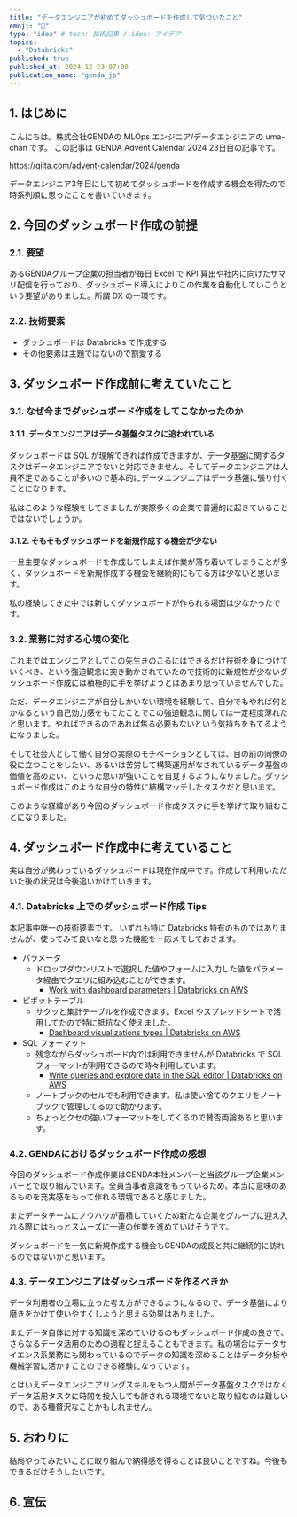 ```yaml
---
title: "データエンジニアが初めてダッシュボードを作成して気づいたこと"
emoji: "🐴"
type: "idea" # tech: 技術記事 / idea: アイデア
topics:
  - "Databricks"
published: true
published_at: 2024-12-23 07:00
publication_name: "genda_jp"
---
```


## 1. はじめに

こんにちは。株式会社GENDAの MLOps エンジニア/データエンジニアの uma-chan です。
この記事は GENDA Advent Calendar 2024 23日目の記事です。

https://qiita.com/advent-calendar/2024/genda

データエンジニア3年目にして初めてダッシュボードを作成する機会を得たので時系列順に思ったことを書いていきます。

## 2. 今回のダッシュボード作成の前提

### 2.1. 要望

あるGENDAグループ企業の担当者が毎日 Excel で KPI 算出や社内に向けたサマリ配信を行っており、ダッシュボード導入によりこの作業を自動化していこうという要望がありました。所謂 DX の一環です。

### 2.2. 技術要素

- ダッシュボードは Databricks で作成する
- その他要素は主題ではないので割愛する

## 3. ダッシュボード作成前に考えていたこと

### 3.1. なぜ今までダッシュボード作成をしてこなかったのか

#### 3.1.1. データエンジニアはデータ基盤タスクに追われている

ダッシュボードは SQL が理解できれば作成できますが、データ基盤に関するタスクはデータエンジニアでないと対応できません。そしてデータエンジニアは人員不足であることが多いので基本的にデータエンジニアはデータ基盤に張り付くことになります。

私はこのような経験をしてきましたが実際多くの企業で普遍的に起きていることではないでしょうか。

#### 3.1.2. そもそもダッシュボードを新規作成する機会が少ない

一旦主要なダッシュボードを作成してしまえば作業が落ち着いてしまうことが多く、ダッシュボードを新規作成する機会を継続的にもてる方は少ないと思います。

私の経験してきた中では新しくダッシュボードが作られる場面は少なかったです。

### 3.2. 業務に対する心境の変化

これまではエンジニアとしてこの先生きのこるにはできるだけ技術を身につけていくべき、という強迫観念に突き動かされていたので技術的に新規性が少ないダッシュボード作成には積極的に手を挙げようとはあまり思っていませんでした。

ただ、データエンジニアが自分しかいない環境を経験して、自分でもやれば何とかなるという自己効力感をもてたことでこの強迫観念に関しては一定程度薄れたと思います。やればできるのであれば焦る必要もないという気持ちをもてるようになりました。

そして社会人として働く自分の実際のモチベーションとしては、目の前の同僚の役に立つことをしたい、あるいは苦労して構築運用がなされているデータ基盤の価値を高めたい、といった思いが強いことを自覚するようになりました。ダッシュボード作成はこのような自分の特性に結構マッチしたタスクだと思います。

このような経緯があり今回のダッシュボード作成タスクに手を挙げて取り組むことになりました。

## 4. ダッシュボード作成中に考えていること

実は自分が携わっているダッシュボードは現在作成中です。作成して利用いただいた後の状況は今後追いかけていきます。

### 4.1. Databricks 上でのダッシュボード作成 Tips

本記事中唯一の技術要素です。
いずれも特に Databricks 特有のものではありませんが、使ってみて良いなと思った機能を一応メモしておきます。

- パラメータ
    - ドロップダウンリストで選択した値やフォームに入力した値をパラメータ経由でクエリに組み込むことができます。
        - [Work with dashboard parameters | Databricks on AWS](https://docs.databricks.com/en/dashboards/parameters.html)
- ピボットテーブル
    - サクッと集計テーブルを作成できます。Excel やスプレッドシートで活用してたので特に抵抗なく使えました。
        - [Dashboard visualizations types | Databricks on AWS](https://docs.databricks.com/en/dashboards/visualizations/types.html#pivot-visualization)
- SQL フォーマット
    - 残念ながらダッシュボード内では利用できませんが Databricks で SQL フォーマットが利用できるので時々利用しています。
        - [Write queries and explore data in the SQL editor | Databricks on AWS](https://docs.databricks.com/en/sql/user/sql-editor/index.html#query-options)
    - ノートブックのセルでも利用できます。私は使い捨てのクエリをノートブックで管理してるので助かります。
    - ちょっとクセの強いフォーマットをしてくるので賛否両論あると思います。

### 4.2. GENDAにおけるダッシュボード作成の感想

今回のダッシュボード作成作業はGENDA本社メンバーと当該グループ企業メンバーとで取り組んでいます。全員当事者意識をもっているため、本当に意味のあるものを充実感をもって作れる環境であると感じました。

またデータチームにノウハウが蓄積していくため新たな企業をグループに迎え入れる際にはもっとスムーズに一連の作業を進めていけそうです。

ダッシュボードを一気に新規作成する機会もGENDAの成長と共に継続的に訪れるのではないかと思います。

### 4.3. データエンジニアはダッシュボードを作るべきか

データ利用者の立場に立った考え方ができるようになるので、データ基盤により磨きをかけて使いやすくしようと思える効果はありました。

またデータ自体に対する知識を深めていけるのもダッシュボード作成の良さで、さらなるデータ活用のための過程と捉えることもできます。私の場合はデータサイエンス系業務にも関わっているのでデータの知識を深めることはデータ分析や機械学習に活かすことのできる経験になっています。

とはいえデータエンジニアリングスキルをもつ人間がデータ基盤タスクではなくデータ活用タスクに時間を投入しても許される環境でないと取り組むのは難しいので、ある種贅沢なことかもしれません。

## 5. おわりに

結局やってみたいことに取り組んで納得感を得ることは良いことですね。今後もできるだけそうしたいです。

## 6. 宣伝
